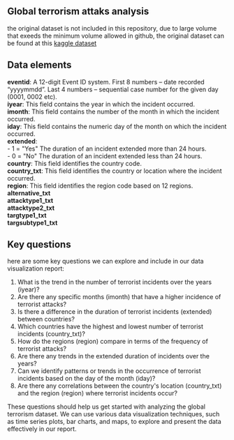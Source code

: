 ## Global terrorism attaks analysis

the original dataset is not included in this repository, due to large volume that exeeds the minimum volume allowed in github, the original dataset can be found at this [kaggle dataset](https://www.kaggle.com/datasets/START-UMD/gtd)

## Data elements

**eventid**: A 12-digit Event ID system. First 8 numbers – date recorded “yyyymmdd”. Last 4 numbers – sequential case number for the given day (0001, 0002 etc).</br>
**iyear**: This field contains the year in which the incident occurred.</br>
**imonth**: This field contains the number of the month in which the incident occurred.</br>
**iday**: This field contains the numeric day of the month on which the incident occurred.</br>
**extended**:</br>
    - 1 = "Yes" The duration of an incident extended more than 24 hours.</br>
    - 0 = "No" The duration of an incident extended less than 24 hours.</br>
**country**: This field identifies the country code.</br>
**country_txt**: This field identifies the country or location where the incident occurred.</br>
**region**: This field identifies the region code based on 12 regions.</br>
**alternative_txt**</br>
**attacktype1_txt**</br>
**attacktype2_txt**</br>
**targtype1_txt**</br>
**targsubtype1_txt**</br>

## Key questions

here are some key questions we can explore and include in our data visualization report:

1. What is the trend in the number of terrorist incidents over the years (iyear)?
2. Are there any specific months (imonth) that have a higher incidence of terrorist attacks?
3. Is there a difference in the duration of terrorist incidents (extended) between countries?
4. Which countries have the highest and lowest number of terrorist incidents (country_txt)?
5. How do the regions (region) compare in terms of the frequency of terrorist attacks?
6. Are there any trends in the extended duration of incidents over the years?
7. Can we identify patterns or trends in the occurrence of terrorist incidents based on the day of the month (iday)?
8. Are there any correlations between the country's location (country_txt) and the region (region) where terrorist incidents occur?

These questions should help us get started with analyzing the global terrorism dataset. We can use various data visualization techniques, such as time series plots, bar charts, and maps, to explore and present the data effectively in our report.